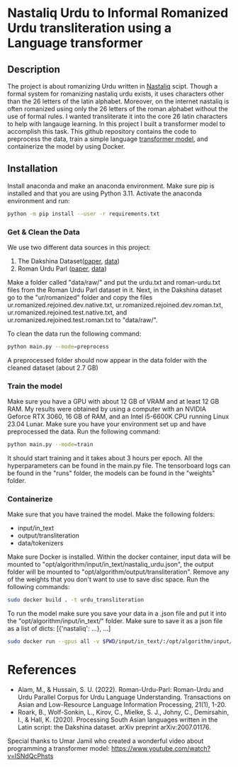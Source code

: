 # Nastaliq Urdu to Informal Romanized Urdu transliteration using a Language transformer
## Description 
The project is about romanizing Urdu written in [Nastaliq](https://en.wikipedia.org/wiki/Nastaliq) scipt. Though a formal system for romanizing nastaliq urdu exists, it uses characters other than the 26 letters of the latin alphabet. Moreover, on the internet nastaliq is often romanized using only the 26 letters of the roman alphabet without the use of formal rules. I wanted transliterate it into the core 26 latin characters to help with langauge learning. In this project I built a transformer model to accomplish this task. This github repository contains the code to preprocess the data, train a simple language [transformer model](https://arxiv.org/pdf/1706.03762.pdf), and containerize the model by using Docker. 

## Installation
Install anaconda and make an anaconda environment. Make sure pip is installed and that you are using Python 3.11. Activate the anaconda environment and run:

```sh
python -m pip install --user -r requirements.txt
```


### Get & Clean the Data

We use two different data sources in this project:
1. The Dakshina Dataset([paper](https://arxiv.org/abs/2007.01176), [data](https://github.com/google-research-datasets/dakshina)) 
2. Roman Urdu Parl ([paper](https://dl.acm.org/doi/fullHtml/10.1145/3464424), [data](https://drive.google.com/drive/folders/1yXzE8ejq7EZxIsumIsEbkHdv9eAKUGs9))

Make a folder called "data/raw/" and put the urdu.txt and roman-urdu.txt files from the Roman Urdu Parl dataset in it. Next, in the Dakshina dataset go to the "ur/romanized" folder and copy the files ur.romanized.rejoined.dev.native.txt, ur.romanized.rejoined.dev.roman.txt, ur.romanized.rejoined.test.native.txt, and ur.romanized.rejoined.test.roman.txt to  "data/raw/".

To clean the data run the following command:

```sh
python main.py --mode=preprocess
```

A preprocessed folder should now appear in the data folder with the cleaned dataset (about 2.7 GB)

### Train the model

Make sure you have a GPU with about 12 GB of VRAM and at least 12 GB RAM. My results were obtained by using a computer with an NVIDIA Geforce RTX 3060, 16 GB of RAM, and an Intel i5-6600K CPU running Linux 23.04 Lunar. Make sure you have your environment set up and have preprocessed the data. Run the following command:

```sh
python main.py --mode=train
```
It should start training and it takes about 3 hours per epoch. All the hyperparameters can be found in the main.py file. 
The tensorboard logs can be found in the "runs" folder, the models can be found in the "weights" folder. 

### Containerize
Make sure that you have trained the model. Make the following folders:
- input/in_text
- output/transliteration
- data/tokenizers

Make sure Docker is installed. Within the docker container, input data will be mounted to "opt/algorithm/input/in_text/nastaliq_urdu.json", the output folder will be mounted to "opt/algorithm/output/transliteration". Remove any of the weights that you don't want to use to save disc space. Run the following commands:

```sh
sudo docker build . -t urdu_transliteration
```

To run the model make sure you save your data in a .json file and put it into the "opt/algorithm/input/in_text/" folder. Make sure to save it as a json file as a list of dicts: [{'nastaliq': ...}, ...]

```sh
sudo docker run --gpus all -v $PWD/input/in_text/:/opt/algorithm/input/in_text/ -v $PWD/output/transliteration/:/opt/algorithm/input/output/transliteration/ urdu_transliteration:latest /bin/bash
```

# References
- Alam, M., & Hussain, S. U. (2022). Roman-Urdu-Parl: Roman-Urdu and Urdu Parallel Corpus for Urdu Language Understanding. Transactions on Asian and Low-Resource Language Information Processing, 21(1), 1-20.
- Roark, B., Wolf-Sonkin, L., Kirov, C., Mielke, S. J., Johny, C., Demirsahin, I., & Hall, K. (2020). Processing South Asian languages written in the Latin script: the Dakshina dataset. arXiv preprint arXiv:2007.01176.

Special thanks to Umar Jamil who created a wonderful video about programming a transformer model: https://www.youtube.com/watch?v=ISNdQcPhsts

